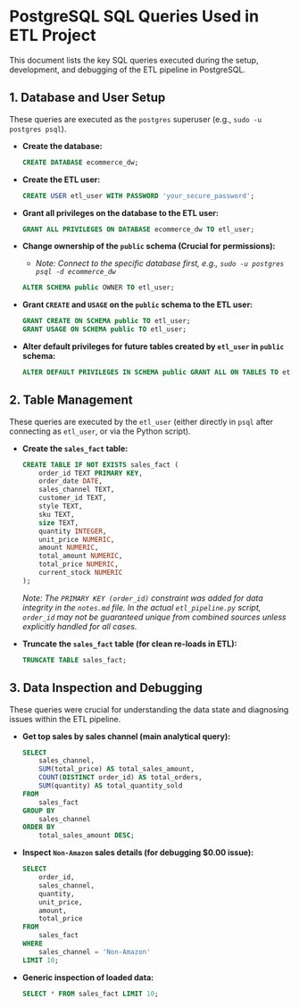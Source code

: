 # PostgreSQL SQL Queries Used in ETL Project

This document lists the key SQL queries executed during the setup, development, and debugging of the ETL pipeline in PostgreSQL.

## 1. Database and User Setup

These queries are executed as the `postgres` superuser (e.g., `sudo -u postgres psql`).

* **Create the database:**
    ```sql
    CREATE DATABASE ecommerce_dw;
    ```

* **Create the ETL user:**
    ```sql
    CREATE USER etl_user WITH PASSWORD 'your_secure_password';
    ```

* **Grant all privileges on the database to the ETL user:**
    ```sql
    GRANT ALL PRIVILEGES ON DATABASE ecommerce_dw TO etl_user;
    ```

* **Change ownership of the `public` schema (Crucial for permissions):**
    * _Note: Connect to the specific database first, e.g., `sudo -u postgres psql -d ecommerce_dw`_
    ```sql
    ALTER SCHEMA public OWNER TO etl_user;
    ```

* **Grant `CREATE` and `USAGE` on the `public` schema to the ETL user:**
    ```sql
    GRANT CREATE ON SCHEMA public TO etl_user;
    GRANT USAGE ON SCHEMA public TO etl_user;
    ```

* **Alter default privileges for future tables created by `etl_user` in `public` schema:**
    ```sql
    ALTER DEFAULT PRIVILEGES IN SCHEMA public GRANT ALL ON TABLES TO etl_user;
    ```

## 2. Table Management

These queries are executed by the `etl_user` (either directly in `psql` after connecting as `etl_user`, or via the Python script).

* **Create the `sales_fact` table:**
    ```sql
    CREATE TABLE IF NOT EXISTS sales_fact (
        order_id TEXT PRIMARY KEY,
        order_date DATE,
        sales_channel TEXT,
        customer_id TEXT,
        style TEXT,
        sku TEXT,
        size TEXT,
        quantity INTEGER,
        unit_price NUMERIC,
        amount NUMERIC,
        total_amount NUMERIC,
        total_price NUMERIC,
        current_stock NUMERIC
    );
    ```
    _Note: The `PRIMARY KEY (order_id)` constraint was added for data integrity in the `notes.md` file. In the actual `etl_pipeline.py` script, `order_id` may not be guaranteed unique from combined sources unless explicitly handled for all cases._

* **Truncate the `sales_fact` table (for clean re-loads in ETL):**
    ```sql
    TRUNCATE TABLE sales_fact;
    ```

## 3. Data Inspection and Debugging

These queries were crucial for understanding the data state and diagnosing issues within the ETL pipeline.

* **Get top sales by sales channel (main analytical query):**
    ```sql
    SELECT
        sales_channel,
        SUM(total_price) AS total_sales_amount,
        COUNT(DISTINCT order_id) AS total_orders,
        SUM(quantity) AS total_quantity_sold
    FROM
        sales_fact
    GROUP BY
        sales_channel
    ORDER BY
        total_sales_amount DESC;
    ```

* **Inspect `Non-Amazon` sales details (for debugging $0.00 issue):**
    ```sql
    SELECT
        order_id,
        sales_channel,
        quantity,
        unit_price,
        amount,
        total_price
    FROM
        sales_fact
    WHERE
        sales_channel = 'Non-Amazon'
    LIMIT 10;
    ```

* **Generic inspection of loaded data:**
    ```sql
    SELECT * FROM sales_fact LIMIT 10;
    ```